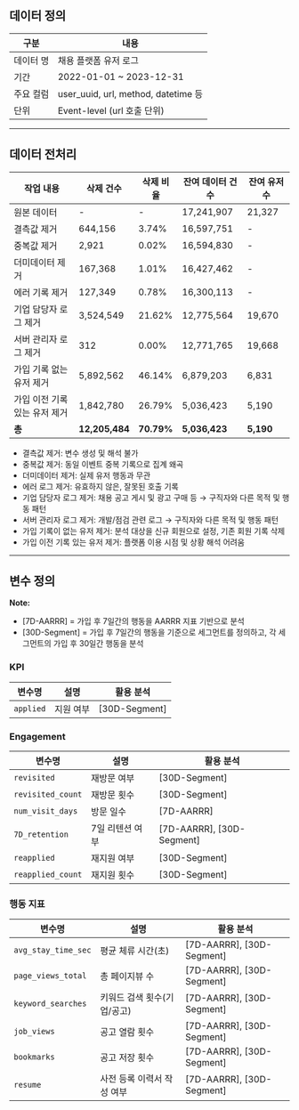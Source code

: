## 데이터 정의

| 구분 | 내용 |
| --- | --- |
| 데이터 명 | 채용 플랫폼 유저 로그 |
| 기간 | 2022-01-01 ~ 2023-12-31 |
| 주요 컬럼 | user_uuid, url, method, datetime 등 |
| 단위 | Event-level (url 호출 단위) |

---

## 데이터 전처리

| 작업 내용 | 삭제 건수 | 삭제 비율 | 잔여 데이터 건수 | 잔여 유저 수 |
| --- | --- | --- | --- | --- |
| 원본 데이터 | - | - | 17,241,907 | 21,327 |
| 결측값 제거 | 644,156 | 3.74% | 16,597,751 | - |
| 중복값 제거 | 2,921 | 0.02% | 16,594,830 | - |
| 더미데이터 제거 | 167,368 | 1.01% | 16,427,462 | - |
| 에러 기록 제거 | 127,349 | 0.78% | 16,300,113 | - |
| 기업 담당자 로그 제거 | 3,524,549 | 21.62% | 12,775,564 | 19,670 |
| 서버 관리자 로그 제거 | 312 | 0.00% | 12,771,765 | 19,668 |
| 가입 기록 없는 유저 제거 | 5,892,562 | 46.14% | 6,879,203 | 6,831 |
| 가입 이전 기록 있는 유저 제거 | 1,842,780 | 26.79% | 5,036,423 | 5,190 |
| **총** | **12,205,484** | **70.79%** | **5,036,423** | **5,190** |

- 결측값 제거: 변수 생성 및 해석 불가
- 중복값 제거: 동일 이벤트 중복 기록으로 집계 왜곡
- 더미데이터 제거: 실제 유저 행동과 무관
- 에러 로그 제거: 유효하지 않은, 잘못된 호출 기록
- 기업 담당자 로그 제거: 채용 공고 게시 및 광고 구매 등 → 구직자와 다른 목적 및 행동 패턴
- 서버 관리자 로그 제거: 개발/점검 관련 로그 → 구직자와 다른 목적 및 행동 패턴
- 가입 기록이 없는 유저 제거: 분석 대상을 신규 회원으로 설정, 기존 회원 기록 삭제
- 가입 이전 기록 있는 유저 제거:  플랫폼 이용 시점 및 상황 해석 어려움

---

## 변수 정의

**Note:**  
- [7D-AARRR] = 가입 후 7일간의 행동을 AARRR 지표 기반으로 분석  
- [30D-Segment] = 가입 후 7일간의 행동을 기준으로 세그먼트를 정의하고, 각 세그먼트의 가입 후 30일간 행동을 분석
  
### KPI
| 변수명 | 설명 | 활용 분석 |
| --- | --- | --- |
| `applied` | 지원 여부 | [30D-Segment] |

### Engagement
| 변수명 | 설명 | 활용 분석 |
| --- | --- | --- |
| `revisited` | 재방문 여부 | [30D-Segment] |
| `revisited_count` | 재방문 횟수 | [30D-Segment] |
| `num_visit_days` | 방문 일수 | [7D-AARRR] |
| `7D_retention` | 7일 리텐션 여부 | [7D-AARRR], [30D-Segment] |
| `reapplied` | 재지원 여부 | [30D-Segment] |
| `reapplied_count` | 재지원 횟수 | [30D-Segment] |

### 행동 지표
| 변수명 | 설명 | 활용 분석 |
| --- | --- | --- |
| `avg_stay_time_sec` | 평균 체류 시간(초) | [7D-AARRR], [30D-Segment] |
| `page_views_total` | 총 페이지뷰 수 | [7D-AARRR], [30D-Segment] |
| `keyword_searches` | 키워드 검색 횟수(기업/공고) | [7D-AARRR], [30D-Segment] |
| `job_views` | 공고 열람 횟수 | [7D-AARRR], [30D-Segment] |
| `bookmarks` | 공고 저장 횟수 | [7D-AARRR], [30D-Segment] |
| `resume` | 사전 등록 이력서 작성 여부 | [7D-AARRR], [30D-Segment] |
